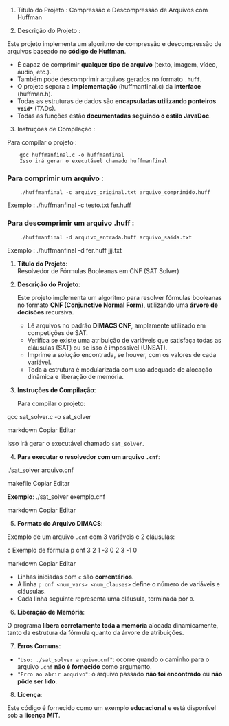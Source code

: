 1. Título do Projeto :
  Compressão e Descompressão de Arquivos com Huffman

2. Descrição do Projeto :

  Este projeto implementa um algoritmo de compressão e descompressão de arquivos baseado no **código de Huffman**.

  - É capaz de comprimir **qualquer tipo de arquivo** (texto, imagem, vídeo, áudio, etc.).
  - Também pode descomprimir arquivos gerados no formato `.huff`.
  - O projeto separa a **implementação** (huffmanfinal.c) da **interface** (huffman.h).
  - Todas as estruturas de dados são **encapsuladas utilizando ponteiros `void*`** (TADs).
  - Todas as funções estão **documentadas seguindo o estilo JavaDoc**.

3. Instruções de Compilação :

  Para compilar o projeto :

        gcc huffmanfinal.c -o huffmanfinal
        Isso irá gerar o executável chamado huffmanfinal

  ### Para comprimir um arquivo :

        ./huffmanfinal -c arquivo_original.txt arquivo_comprimido.huff
  Exemplo :
            ./huffmanfinal -c testo.txt fer.huff 

  ### Para descomprimir um arquivo .huff :
  
        ./huffmanfinal -d arquivo_entrada.huff arquivo_saida.txt
  Exemplo :
            ./huffmanfinal -d fer.huff jjj.txt
            
1. **Título do Projeto**:  
   Resolvedor de Fórmulas Booleanas em CNF (SAT Solver)

2. **Descrição do Projeto**:  

   Este projeto implementa um algoritmo para resolver fórmulas booleanas no formato **CNF (Conjunctive Normal Form)**, utilizando uma **árvore de decisões** recursiva.

   - Lê arquivos no padrão **DIMACS CNF**, amplamente utilizado em competições de SAT.
   - Verifica se existe uma atribuição de variáveis que satisfaça todas as cláusulas (SAT) ou se isso é impossível (UNSAT).
   - Imprime a solução encontrada, se houver, com os valores de cada variável.
   - Toda a estrutura é modularizada com uso adequado de alocação dinâmica e liberação de memória.

3. **Instruções de Compilação**:  

   Para compilar o projeto:

gcc sat_solver.c -o sat_solver

markdown
Copiar
Editar

Isso irá gerar o executável chamado `sat_solver`.

4. **Para executar o resolvedor com um arquivo `.cnf`**:

./sat_solver arquivo.cnf

makefile
Copiar
Editar

**Exemplo**:
./sat_solver exemplo.cnf

markdown
Copiar
Editar

5. **Formato do Arquivo DIMACS**:

Exemplo de um arquivo `.cnf` com 3 variáveis e 2 cláusulas:

c Exemplo de fórmula
p cnf 3 2
1 -3 0
2 3 -1 0

markdown
Copiar
Editar

- Linhas iniciadas com `c` são **comentários**.
- A linha `p cnf <num_vars> <num_clauses>` define o número de variáveis e cláusulas.
- Cada linha seguinte representa uma cláusula, terminada por `0`.

6. **Liberação de Memória**:  

O programa **libera corretamente toda a memória** alocada dinamicamente, tanto da estrutura da fórmula quanto da árvore de atribuições.

7. **Erros Comuns**:

- `"Uso: ./sat_solver arquivo.cnf"`: ocorre quando o caminho para o arquivo `.cnf` **não é fornecido** como argumento.
- `"Erro ao abrir arquivo"`: o arquivo passado **não foi encontrado** ou **não pôde ser lido**.

8. **Licença**:

Este código é fornecido como um exemplo **educacional** e está disponível sob a **licença MIT**.
